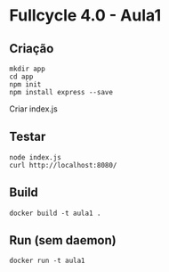 # Fullcycle 4.0 - Aula1

## Criação

```
mkdir app
cd app
npm init
npm install express --save
```

Criar index.js

## Testar

```
node index.js
curl http://localhost:8080/
```

## Build

```
docker build -t aula1 .
```

## Run (sem daemon)

```
docker run -t aula1
```
